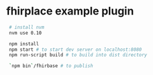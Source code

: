 fhirplace example plugin
======================

```sh
 # install nvm
 nvm use 0.10

 npm install
 npm start # to start dev server on localhost:8080
 npm run-script build # to build into dist directory

 `npm bin`/fhirbase # to publish
```
